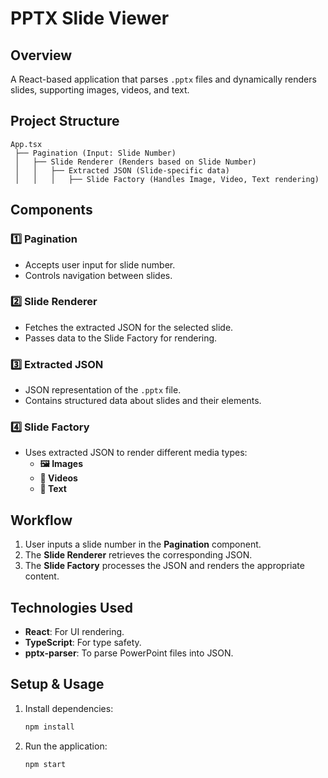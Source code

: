 # PPTX Slide Viewer

## Overview

A React-based application that parses `.pptx` files and dynamically renders slides, supporting images, videos, and text.

## Project Structure

```
App.tsx
 ├── Pagination (Input: Slide Number)
 │   ├── Slide Renderer (Renders based on Slide Number)
 │   │   ├── Extracted JSON (Slide-specific data)
 │   │   │   ├── Slide Factory (Handles Image, Video, Text rendering)
```

## Components

### 1️⃣ **Pagination**

- Accepts user input for slide number.
- Controls navigation between slides.

### 2️⃣ **Slide Renderer**

- Fetches the extracted JSON for the selected slide.
- Passes data to the Slide Factory for rendering.

### 3️⃣ **Extracted JSON**

- JSON representation of the `.pptx` file.
- Contains structured data about slides and their elements.

### 4️⃣ **Slide Factory**

- Uses extracted JSON to render different media types:
  - **🖼 Images**
  - **🎥 Videos**
  - **📝 Text**

## Workflow

1. User inputs a slide number in the **Pagination** component.
2. The **Slide Renderer** retrieves the corresponding JSON.
3. The **Slide Factory** processes the JSON and renders the appropriate content.

## Technologies Used

- **React**: For UI rendering.
- **TypeScript**: For type safety.
- **pptx-parser**: To parse PowerPoint files into JSON.

## Setup & Usage

1. Install dependencies:
   ```bash
   npm install
   ```
2. Run the application:
   ```bash
   npm start
   ```
